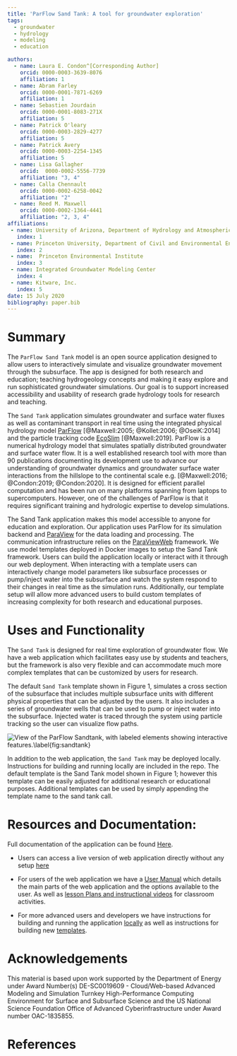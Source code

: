 ```yaml
---
title: 'ParFlow Sand Tank: A tool for groundwater exploration'
tags:
  - groundwater
  - hydrology
  - modeling
  - education

authors:
  - name: Laura E. Condon^[Corresponding Author]
    orcid: 0000-0003-3639-8076
    affiliation: 1
  - name: Abram Farley
    orcid: 0000-0001-7871-6269
    affiliation: 1
  - name: Sebastien Jourdain
    orcid: 0000-0001-8083-271X
    affiliation: 5
  - name: Patrick O'leary
    orcid: 0000-0003-2829-4277
    affiliation: 5
  - name: Patrick Avery
    orcid: 0000-0003-2254-1345
    affiliation: 5
  - name: Lisa Gallagher
    orcid:  0000-0002-5556-7739
    affiliation: "3, 4"
  - name: Calla Chennault
    orcid: 0000-0002-6258-0042
    affiliation: "2"
  - name: Reed M. Maxwell
    orcid: 0000-0002-1364-4441
    affiliation: "2, 3, 4"
affiliations:
 - name: University of Arizona, Department of Hydrology and Atmospheric Sciences
   index: 1
 - name: Princeton University, Department of Civil and Environmental Engineering
   index: 2
 - name:  Princeton Environmental Institute
   index: 3
 - name: Integrated Groundwater Modeling Center
   index: 4
 - name: Kitware, Inc.
   index: 5
date: 15 July 2020
bibliography: paper.bib
---
```


# Summary

The `ParFlow Sand Tank` model is an open source application designed to allow users to interactively simulate and visualize groundwater movement through the subsurface. The app is designed for both research and education; teaching hydrogeology concepts and making it easy explore and run sophisticated groundwater simulations. Our goal is to support increased accessibility and usability of research grade hydrology tools for research and teaching.

The `Sand Tank` application simulates groundwater and surface water fluxes as well as contaminant transport in real time using the integrated physical hydrology model [ParFlow](https://parflow.org/) [@Maxwell:2005; @Kollet:2006; @OseiK:2014] and the particle tracking code [EcoSlim](https://github.com/reedmaxwell/EcoSLIM) [@Maxwell:2019]. ParFlow is a numerical hydrology model that simulates spatially distributed groundwater and surface water flow. It is a well established research tool with more than 90 publications documenting its development use to advance our understanding of groundwater dynamics and groundwater surface water interactions from the hillslope to the continental scale e.g. [@Maxwell:2016; @Condon:2019; @Condon:2020]. It is designed for efficient parallel computation and has been run on many platforms spanning from laptops to supercomputers. However, one of the challenges of ParFlow is that it requires significant training and hydrologic expertise to develop simulations.   

The Sand Tank application makes this model accessible to anyone for education and exploration.  Our application uses ParFlow for its simulation backend and [ParaView](https://www.paraview.org/) for the data loading and processing. The communication infrastructure relies on the [ParaViewWeb](https://www.paraview.org/web/) framework. We use model templates deployed in Docker images to setup the Sand Tank framework. Users can build the application locally or interact with it through our web deployment. When interacting with a template users can interactively change model parameters like subsurface processes or pump/inject water into the subsurface and watch the system respond to their changes in real time as the simulation runs.  Additionally, our template setup will allow more advanced users to build custom templates of increasing complexity for both research and educational purposes.

# Uses and Functionality
The `Sand Tank` is designed for real time exploration of groundwater flow. We have a web application which facilitates easy use by students and teachers, but the framework is also very flexible and can accommodate much more complex templates that can be customized by users for research.

The default `Sand Tank` template shown in Figure 1, simulates a cross section of the subsurface that includes multiple subsurface units with different physical properties that can be adjusted by the users. It also includes a series of groundwater wells that can be used to pump or inject water into the subsurface. Injected water is traced through the system using particle tracking so the user can visualize flow paths.

![View of the ParFlow Sandtank, with labeled elements showing interactive features.\label{fig:sandtank}](SandTank_Figure.png)


In addition to the web application, the `Sand Tank` may be deployed locally. Instructions for building and running locally are included in the repo. The default template is the Sand Tank model shown in Figure 1; however this template can be easily adjusted for additional research or educational purposes.  Additional templates can be used by simply appending the template name to the sand tank call.

# Resources and Documentation:
Full documentation of the application can be found [Here](https://hydroframe.github.io/SandTank/).  

- Users can access a live version of web application directly without any setup [here](https://www.hydroframe.org/groundwater-education-tools)

- For users of the web application we have a [User Manual](https://www.hydroframe.org/sand-tank-user-manual) which details the main parts of the web application and the options available to the user. As well as [lesson Plans and instructional videos](https://www.hydroframe.org/lesson-plans) for classroom activities.

- For more advanced users and developers we have instructions for building and running the application [locally](https://hydroframe.github.io/SandTank/docs/run_application.html) as well as instructions for building new [templates](https://hydroframe.github.io/SandTank/docs/template.html).

# Acknowledgements

This material is based upon work supported by the Department of Energy under Award Number(s) DE-SC0019609 - Cloud/Web-based Advanced Modeling and Simulation Turnkey High-Performance Computing Environment for Surface and Subsurface Science and the US National Science Foundation Office of Advanced Cyberinfrastructure under Award number OAC-1835855.

# References
